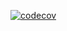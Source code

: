 [![codecov](https://codecov.io/gh/<snuthalapati1>/<homework4>/branch/main/graph/badge.svg)](https://codecov.io/gh/<snuthalapati1>/<homework4>)
